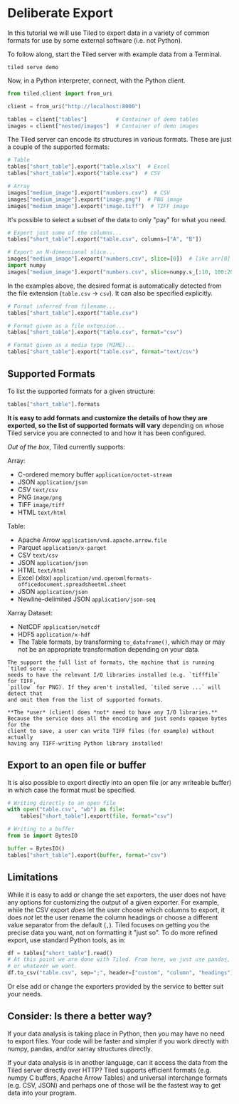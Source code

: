 # Deliberate Export

In this tutorial we will use Tiled to export data in a variety of
common formats for use by some external software (i.e. not Python).

To follow along, start the Tiled server with example data from a Terminal.

```
tiled serve demo
```

Now, in a Python interpreter, connect, with the Python client.

```python
from tiled.client import from_uri

client = from_uri("http://localhost:8000")

tables = client["tables"]         # Container of demo tables
images = client["nested/images"]  # Container of demo images
```

The Tiled server can encode its structures in various formats.
These are just a couple of the supported formats:

```python
# Table
tables["short_table"].export("table.xlsx")  # Excel
tables["short_table"].export("table.csv")  # CSV

# Array
images["medium_image"].export("numbers.csv")  # CSV
images["medium_image"].export("image.png")  # PNG image
images["medium_image"].export("image.tiff")  # TIFF image
```

It's possible to select a subset of the data to only "pay" for what you need.

```python
# Export just some of the columns...
tables["short_table"].export("table.csv", columns=["A", "B"])

# Export an N-dimensional slice...
images["medium_image"].export("numbers.csv", slice=[0])  # like arr[0]
import numpy
images["medium_image"].export("numbers.csv", slice=numpy.s_[:10, 100:200])  # like arr[:10, 100:200]
```

In the examples above, the desired format is automatically detected from the
file extension (`table.csv` -> `csv`). It can also be specified explicitly.

```python
# Format inferred from filename...
tables["short_table"].export("table.csv")

# Format given as a file extension...
tables["short_table"].export("table.csv", format="csv")

# Format given as a media type (MIME)...
tables["short_table"].export("table.csv", format="text/csv")
```

## Supported Formats

To list the supported formats for a given structure:

```py
tables["short_table"].formats
```

**It is easy to add formats and customize the details of how they are exported,
so the list of supported formats will vary** depending on whose Tiled service
you are connected to and how it has been configured.

*Out of the box*, Tiled currently supports:

Array:

* C-ordered memory buffer `application/octet-stream`
* JSON `application/json`
* CSV `text/csv`
* PNG `image/png`
* TIFF `image/tiff`
* HTML `text/html`

Table:
* Apache Arrow `application/vnd.apache.arrow.file`
* Parquet `application/x-parqet`
* CSV `text/csv`
* JSON `application/json`
* HTML `text/html`
* Excel (xlsx) `application/vnd.openxmlformats-officedocument.spreadsheetml.sheet`
* JSON `application/json`
* Newline-delimited JSON `application/json-seq`

Xarray Dataset:
* NetCDF `application/netcdf`
* HDF5 `application/x-hdf`
* The Table formats, by transforming `to_dataframe()`, which may or may not
  be an appropriate transformation depending on your data.

```{note}
The support the full list of formats, the machine that is running `tiled serve ...`
needs to have the relevant I/O libraries installed (e.g. `tifffile` for TIFF,
`pillow` for PNG). If they aren't installed, `tiled serve ...` will detect that
and omit them from the list of supported formats.

**The *user* (client) does *not* need to have any I/O libraries.**
Because the service does all the encoding and just sends opaque bytes for the
client to save, a user can write TIFF files (for example) without actually
having any TIFF-writing Python library installed!
```

## Export to an open file or buffer

It is also possible to export directly into an open file (or any writeable
buffer) in which case the format must be specified.

```python
# Writing directly to an open file
with open("table.csv", "wb") as file:
    tables["short_table"].export(file, format="csv")

# Writing to a buffer
from io import BytesIO

buffer = BytesIO()
tables["short_table"].export(buffer, format="csv")
```

## Limitations

While it is easy to add or change the set exporters, the user does not have
any options for customizing the output of a given exporter. For example, while
the CSV export *does* let the user choose which columns to export, it does
*not* let the user rename the column headings or choose a different value
separator from the default (`,`). Tiled focuses on getting you the precise
data you want, not on formatting it "just so". To do more refined export, use
standard Python tools, as in:

```python
df = tables["short_table"].read()
# At this point we are done with Tiled. From here, we just use pandas,
# or whatever we want.
df.to_csv("table.csv", sep=";", header=["custom", "column", "headings"])
```

Or else add or change the exporters provided by the service to better suit your
needs.

## Consider: Is there a better way?

If your data analysis is taking place in Python, then you may have
no need to export files. Your code will be faster and simpler if you
work directly with numpy, pandas, and/or xarray structures directly.

If your data analysis is in another language, can it access the data
from the Tiled server directly over HTTP? Tiled supports efficient
formats (e.g. numpy C buffers, Apache Arrow Tables) and universal
interchange formats (e.g. CSV, JSON) and perhaps one of those will be the
fastest way to get data into your program.
